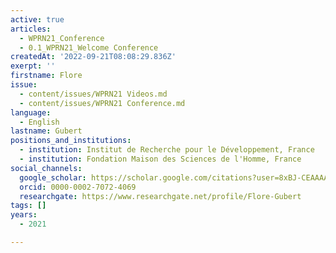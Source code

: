 ```yaml
---
active: true
articles:
  - WPRN21_Conference
  - 0.1_WPRN21_Welcome Conference
createdAt: '2022-09-21T08:08:29.836Z'
exerpt: ''
firstname: Flore
issue:
  - content/issues/WPRN21 Videos.md
  - content/issues/WPRN21 Conference.md
language:
  - English
lastname: Gubert
positions_and_institutions:
  - institution: Institut de Recherche pour le Développement, France
  - institution: Fondation Maison des Sciences de l'Homme, France
social_channels:
  google_scholar: https://scholar.google.com/citations?user=8xBJ-CEAAAAJ&hl=fr
  orcid: 0000-0002-7072-4069
  researchgate: https://www.researchgate.net/profile/Flore-Gubert
tags: []
years:
  - 2021

---
```

